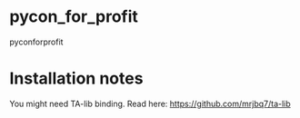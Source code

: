# pycon_for_profit
pyconforprofit


# Installation notes

You might need TA-lib binding.
Read here: https://github.com/mrjbq7/ta-lib
